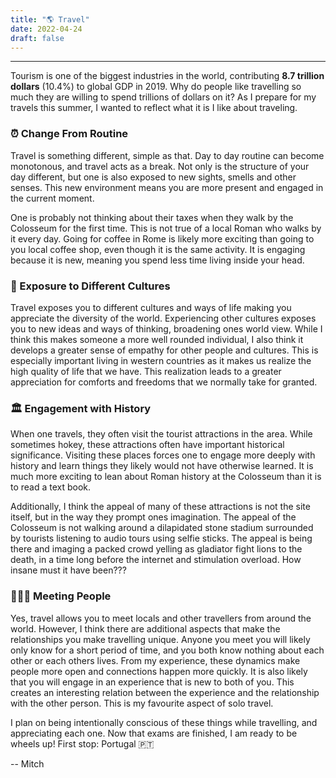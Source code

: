 ```yaml
---
title: "🌎 Travel"
date: 2022-04-24
draft: false
---
```


---

Tourism is one of the biggest industries in the world, contributing **8.7 trillion dollars** (10.4%) to global GDP in 2019. Why do people like travelling so much they are willing to spend trillions of dollars on it? As I prepare for my travels this summer, I wanted to reflect what it is I like about traveling.

### ⏰ Change From Routine

Travel is something different, simple as that. Day to day routine can become monotonous, and travel acts as a break. Not only is the structure of your day different, but one is also exposed to new sights, smells and other senses. This new environment means you are more present and engaged in the current moment.

One is probably not thinking about their taxes when they walk by the Colosseum for the first time. This is not true of a local Roman who walks by it every day. Going for coffee in Rome is likely more exciting than going to you local coffee shop, even though it is the same activity. It is engaging because it is new, meaning you spend less time living inside your head.

### 🎏 Exposure to Different Cultures

Travel exposes you to different cultures and ways of life making you appreciate the diversity of the world. Experiencing other cultures exposes you to new ideas and ways of thinking, broadening ones world view. While I think this makes someone a more well rounded individual, I also think it develops a greater sense of empathy for other people and cultures. This is especially important living in western countries as it makes us realize the high quality of life that we have. This realization leads to a greater appreciation for comforts and freedoms that we normally take for granted.

### 🏛️ Engagement with History

When one travels, they often visit the tourist attractions in the area. While sometimes hokey, these attractions often have important historical significance. Visiting these places forces one to engage more deeply with history and learn things they likely would not have otherwise learned. It is much more exciting to lean about Roman history at the Colosseum than it is to read a text book.

Additionally, I think the appeal of many of these attractions is not the site itself, but in the way they prompt ones imagination. The appeal of the Colosseum is not walking around a dilapidated stone stadium surrounded by tourists listening to audio tours using selfie sticks. The appeal is being there and imaging a packed crowd yelling as gladiator fight lions to the death, in a time long before the internet and stimulation overload. How insane must it have been???

### 🧑‍🤝‍🧑 Meeting People

Yes, travel allows you to meet locals and other travellers from around the world. However, I think there are additional aspects that make the relationships you make travelling unique. Anyone you meet you will likely only know for a short period of time, and you both know nothing about each other or each others lives. From my experience, these dynamics make people more open and connections happen more quickly. It is also likely that you will engage in an experience that is new to both of you. This creates an interesting relation between the experience and the relationship with the other person. This is my favourite aspect of solo travel.

I plan on being intentionally conscious of these things while travelling, and appreciating each one. Now that exams are finished, I am ready to be wheels up! First stop: Portugal 🇵🇹

-- Mitch

